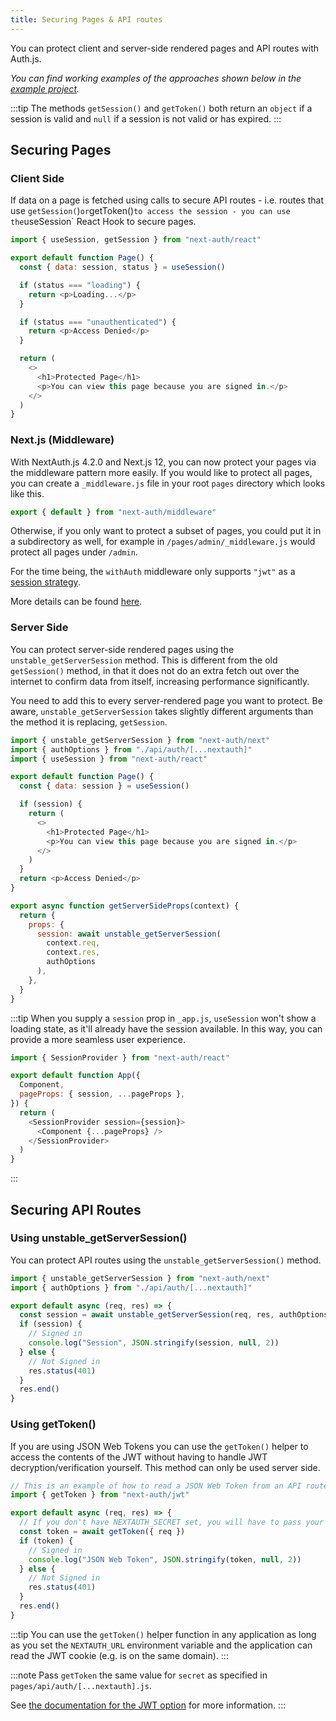 ```yaml
---
title: Securing Pages & API routes
---
```


You can protect client and server-side rendered pages and API routes with Auth.js.

_You can find working examples of the approaches shown below in the [example project](https://github.com/nextauthjs/next-auth-example/)._

:::tip
The methods `getSession()` and `getToken()` both return an `object` if a session is valid and `null` if a session is not valid or has expired.
:::

## Securing Pages

### Client Side

If data on a page is fetched using calls to secure API routes - i.e. routes that use `getSession(`)`or`getToken()`to access the session - you can use the`useSession` React Hook to secure pages.

```js title="pages/client-side-example.js"
import { useSession, getSession } from "next-auth/react"

export default function Page() {
  const { data: session, status } = useSession()

  if (status === "loading") {
    return <p>Loading...</p>
  }

  if (status === "unauthenticated") {
    return <p>Access Denied</p>
  }

  return (
    <>
      <h1>Protected Page</h1>
      <p>You can view this page because you are signed in.</p>
    </>
  )
}
```

### Next.js (Middleware)

With NextAuth.js 4.2.0 and Next.js 12, you can now protect your pages via the middleware pattern more easily. If you would like to protect all pages, you can create a `_middleware.js` file in your root `pages` directory which looks like this.

```js title="/middleware.js"
export { default } from "next-auth/middleware"
```

Otherwise, if you only want to protect a subset of pages, you could put it in a subdirectory as well, for example in `/pages/admin/_middleware.js` would protect all pages under `/admin`.

For the time being, the `withAuth` middleware only supports `"jwt"` as a [session strategy](/reference/core#authconfig#session).

More details can be found [here](https://next-auth.js.org/configuration/nextjs#middleware).

### Server Side

You can protect server-side rendered pages using the `unstable_getServerSession` method. This is different from the old `getSession()` method, in that it does not do an extra fetch out over the internet to confirm data from itself, increasing performance significantly.

You need to add this to every server-rendered page you want to protect. Be aware, `unstable_getServerSession` takes slightly different arguments than the method it is replacing, `getSession`.

```js title="pages/server-side-example.js"
import { unstable_getServerSession } from "next-auth/next"
import { authOptions } from "./api/auth/[...nextauth]"
import { useSession } from "next-auth/react"

export default function Page() {
  const { data: session } = useSession()

  if (session) {
    return (
      <>
        <h1>Protected Page</h1>
        <p>You can view this page because you are signed in.</p>
      </>
    )
  }
  return <p>Access Denied</p>
}

export async function getServerSideProps(context) {
  return {
    props: {
      session: await unstable_getServerSession(
        context.req,
        context.res,
        authOptions
      ),
    },
  }
}
```

:::tip
When you supply a `session` prop in `_app.js`, `useSession` won't show a loading state, as it'll already have the session available. In this way, you can provide a more seamless user experience.

```js title="pages/_app.js"
import { SessionProvider } from "next-auth/react"

export default function App({
  Component,
  pageProps: { session, ...pageProps },
}) {
  return (
    <SessionProvider session={session}>
      <Component {...pageProps} />
    </SessionProvider>
  )
}
```

:::

## Securing API Routes

### Using unstable_getServerSession()

You can protect API routes using the `unstable_getServerSession()` method.

```js title="pages/api/get-session-example.js"
import { unstable_getServerSession } from "next-auth/next"
import { authOptions } from "./api/auth/[...nextauth]"

export default async (req, res) => {
  const session = await unstable_getServerSession(req, res, authOptions)
  if (session) {
    // Signed in
    console.log("Session", JSON.stringify(session, null, 2))
  } else {
    // Not Signed in
    res.status(401)
  }
  res.end()
}
```

### Using getToken()

If you are using JSON Web Tokens you can use the `getToken()` helper to access the contents of the JWT without having to handle JWT decryption/verification yourself. This method can only be used server side.

```js title="pages/api/get-token-example.js"
// This is an example of how to read a JSON Web Token from an API route
import { getToken } from "next-auth/jwt"

export default async (req, res) => {
  // If you don't have NEXTAUTH_SECRET set, you will have to pass your secret as `secret` to `getToken`
  const token = await getToken({ req })
  if (token) {
    // Signed in
    console.log("JSON Web Token", JSON.stringify(token, null, 2))
  } else {
    // Not Signed in
    res.status(401)
  }
  res.end()
}
```

:::tip
You can use the `getToken()` helper function in any application as long as you set the `NEXTAUTH_URL` environment variable and the application can read the JWT cookie (e.g. is on the same domain).
:::

:::note
Pass `getToken` the same value for `secret` as specified in `pages/api/auth/[...nextauth].js`.

See [the documentation for the JWT option](/reference/core#authconfig#jwt) for more information.
:::
